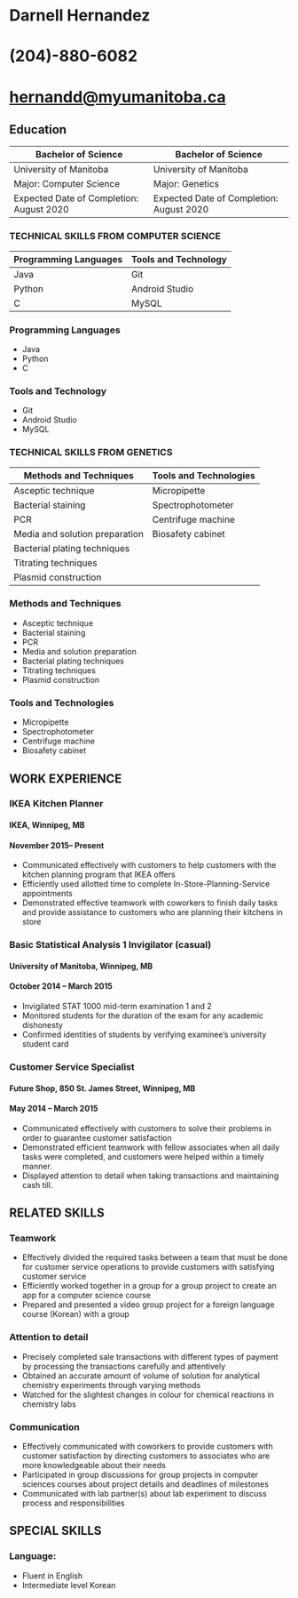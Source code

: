 # Darnell Hernandez
# (204)-880-6082
# hernandd@myumanitoba.ca

## Education
| Bachelor of Science  |  Bachelor of Science |
|---|---|
| University of Manitoba |  University of Manitoba |
| Major: Computer Science  |  Major: Genetics |
| Expected Date of Completion: August 2020 | Expected Date of Completion: August 2020|

### TECHNICAL SKILLS FROM COMPUTER SCIENCE

| Programming Languages| Tools and Technology|
|---|---|
| Java |  Git |
| Python | Android Studio|
| C| MySQL|

### Programming Languages
- Java
- Python
- C

### Tools and Technology
- Git
- Android Studio
- MySQL

### TECHNICAL SKILLS FROM GENETICS 

|Methods and Techniques | Tools and Technologies  |
|---|---|
|Asceptic technique   | Micropipette  |
|Bacterial staining   | Spectrophotometer  |
|PCR  |Centrifuge machine   |
|Media and solution preparation   | Biosafety cabinet |
|Bacterial plating techniques   |   |
|Titrating techniques  |   |
|Plasmid construction   |   |
 
### Methods and Techniques
- Asceptic technique
- Bacterial staining
- PCR
- Media and solution preparation
- Bacterial plating techniques
- Titrating techniques
- Plasmid construction
### Tools and Technologies
- Micropipette
- Spectrophotometer
- Centrifuge machine
- Biosafety cabinet

## WORK EXPERIENCE

### IKEA Kitchen Planner 						                                     
#### IKEA, Winnipeg, MB
#### November 2015– Present
- Communicated effectively with customers to help customers with the kitchen planning program that IKEA offers 
- Efficiently used allotted time to complete In-Store-Planning-Service appointments 
- Demonstrated effective teamwork with coworkers to finish daily tasks and provide assistance to customers who are planning their kitchens in store 

### Basic Statistical Analysis 1 Invigilator (casual)             		           
#### University of Manitoba, Winnipeg, MB
#### October 2014 – March 2015
- Invigilated STAT 1000 mid-term examination 1 and 2
- Monitored students for the duration of the exam for any academic dishonesty
- Confirmed identities of students by verifying examinee’s university student card 

### Customer Service Specialist                                                       
#### Future Shop, 850 St. James Street, Winnipeg, MB
#### May 2014 – March 2015
- Communicated effectively with customers to solve their problems in order to guarantee customer satisfaction
- Demonstrated efficient teamwork with fellow associates when all daily tasks were completed, and customers were helped within a timely manner. 
- Displayed attention to detail when taking transactions and maintaining cash till. 

## RELATED SKILLS

### Teamwork 
- Effectively divided the required tasks between a team that must be done for customer service operations to provide customers with satisfying customer service 
- Efficiently worked together in a group for a group project to create an app for a computer science course
- Prepared and presented a video group project for a foreign language course (Korean) with a group

### Attention to detail
- Precisely completed sale transactions with different types of payment by processing the transactions carefully and attentively 
- Obtained an accurate amount of volume of solution for analytical chemistry experiments through varying methods
- Watched for the slightest changes in colour for chemical reactions in chemistry labs

### Communication 
- Effectively communicated with coworkers to provide customers with customer satisfaction by directing customers to associates who are more knowledgeable about their needs  
- Participated in group discussions for group projects in computer sciences courses about project details and deadlines of milestones 
- Communicated with lab partner(s) about lab experiment to discuss process and responsibilities 

## SPECIAL SKILLS

### Language:
- Fluent in English
- Intermediate level Korean
